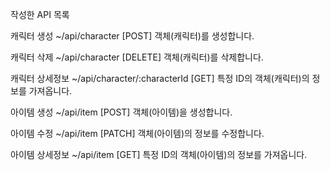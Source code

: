 
작성한 API 목록

캐릭터 생성
~/api/character [POST]
객체(캐릭터)를 생성합니다.

캐릭터 삭제
~/api/character [DELETE]
객체(캐릭터)를 삭제합니다.

캐릭터 상세정보
~/api/character/:characterId [GET]
특정 ID의 객체(캐릭터)의 정보를 가져옵니다.

아이템 생성
~/api/item [POST]
객체(아이템)을 생성합니다.

아이템 수정
~/api/item [PATCH]
객체(아이템)의 정보를 수정합니다.

아이템 상세정보
~/api/item [GET]
특정 ID의 객체(아이템)의 정보를 가져옵니다.

